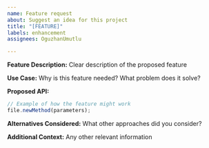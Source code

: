 ```yaml
---
name: Feature request
about: Suggest an idea for this project
title: "[FEATURE]"
labels: enhancement
assignees: OguzhanUmutlu

---
```


**Feature Description:**
Clear description of the proposed feature

**Use Case:**
Why is this feature needed? What problem does it solve?

**Proposed API:**

```typescript
// Example of how the feature might work
file.newMethod(parameters);
```

**Alternatives Considered:**
What other approaches did you consider?

**Additional Context:**
Any other relevant information
